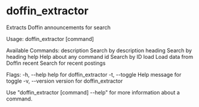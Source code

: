 # doffin_extractor
Extracts Doffin announcements for search

Usage:
  doffin_extractor [command]

Available Commands:
  description Search by description
  heading     Search by heading
  help        Help about any command
  id          Search by ID
  load        Load data from Doffin
  recent      Search for recent postings

Flags:
  -h, --help      help for doffin_extractor
  -t, --toggle    Help message for toggle
  -v, --version   version for doffin_extractor

Use "doffin_extractor [command] --help" for more information about a command.


